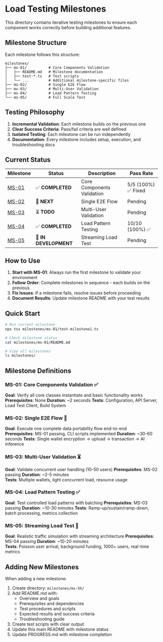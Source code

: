 # Load Testing Milestones

This directory contains iterative testing milestones to ensure each component works correctly before building additional features.

## Milestone Structure

Each milestone follows this structure:
```
milestones/
├── ms-01/          # Core Components Validation
│   ├── README.md   # Milestone documentation
│   ├── test-*.ts   # Test scripts
│   └── ...         # Additional milestone-specific files
├── ms-02/          # Single E2E Flow
├── ms-03/          # Multi-User Validation  
├── ms-04/          # Load Pattern Testing
└── ms-05/          # Full Scale Test
```

## Testing Philosophy

1. **Incremental Validation**: Each milestone builds on the previous one
2. **Clear Success Criteria**: Pass/fail criteria are well defined
3. **Isolated Testing**: Each milestone can be run independently
4. **Documentation**: Every milestone includes setup, execution, and troubleshooting docs

## Current Status

| Milestone | Status | Description | Pass Rate |
|-----------|--------|-------------|-----------|
| [MS-01](ms-01/) | ✅ **COMPLETED** | Core Components Validation | 5/5 (100%) ✅ Fixed |
| [MS-02](ms-02/) | 🚧 **NEXT** | Single E2E Flow | Pending |
| [MS-03](ms-03/) | ⏳ **TODO** | Multi-User Validation | Pending |
| [MS-04](ms-04/) | ✅ **COMPLETED** | Load Pattern Testing | 10/10 (100%) ✅ |
| [MS-05](ms-05/) | 🚧 **IN DEVELOPMENT** | Streaming Load Test | Pending |

## How to Use

1. **Start with MS-01**: Always run the first milestone to validate your environment
2. **Follow Order**: Complete milestones in sequence - each builds on the previous
3. **Fix Issues**: If a milestone fails, resolve issues before proceeding
4. **Document Results**: Update milestone README with your test results

## Quick Start

```bash
# Run current milestone
npx tsx milestones/ms-01/test-milestone1.ts

# Check milestone status
cat milestones/ms-01/README.md

# View all milestones
ls milestones/
```

## Milestone Definitions

### MS-01: Core Components Validation ✅
**Goal**: Verify all core classes instantiate and basic functionality works
**Prerequisites**: None
**Duration**: ~2 seconds
**Tests**: Configuration, API Server, Load Test Client, Build System

### MS-02: Single E2E Flow 🚧
**Goal**: Execute one complete data portability flow end-to-end  
**Prerequisites**: MS-01 passing, CLI scripts implemented
**Duration**: ~30-60 seconds
**Tests**: Single wallet encryption → upload → transaction → AI inference

### MS-03: Multi-User Validation ⏳
**Goal**: Validate concurrent user handling (10-50 users)
**Prerequisites**: MS-02 passing
**Duration**: ~2-5 minutes  
**Tests**: Multiple wallets, light concurrent load, resource usage

### MS-04: Load Pattern Testing ✅
**Goal**: Test controlled load patterns with batching
**Prerequisites**: MS-03 passing
**Duration**: ~10-30 minutes
**Tests**: Ramp-up/sustain/ramp-down, batch processing, metrics collection

### MS-05: Streaming Load Test 🚧
**Goal**: Realistic traffic simulation with streaming architecture
**Prerequisites**: MS-04 passing
**Duration**: ~10-20 minutes  
**Tests**: Poisson user arrival, background funding, 1000+ users, real-time metrics

## Adding New Milestones

When adding a new milestone:

1. Create directory: `milestones/ms-XX/`
2. Add README.md with:
   - Overview and goals
   - Prerequisites and dependencies
   - Test procedures and scripts
   - Expected results and success criteria
   - Troubleshooting guide
3. Create test scripts with clear output
4. Update this main README with milestone status
5. Update PROGRESS.md with milestone completion

